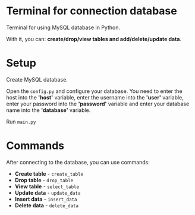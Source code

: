 # Terminal for connection database

Terminal for using MySQL database in Python.

With it, you can: __create/drop/view tables and add/delete/update data__.

# Setup
Create MySQL database.

Open the `config.py` and configure your database. You need to enter the host into the **'host'** variable, enter the username into the **'user'** variable, enter your password into the **'password'** variable and enter your database name into the **'database'** variable.

Run `main.py`

# Commands

After connecting to the database, you can use commands:

* **Create table** - `create_table`
* **Drop table** - `drop_table`
* **View table** - `select_table`
* **Update data** - `update_data`
* **Insert data** - `insert_data`
* **Delete data** - `delete_data`
